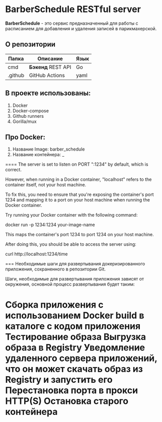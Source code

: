 # BarberSchedule RESTful server

**BarberSchedule** - это сервис предназначенный для работы с расписанием для добавления и удаления записей в парикмахерской.

## О репозитории

| Папка      | Описание                     | Язык  |
|------------|-------------------------------|-------|
| cmd        | **Бэкенд** REST API  | Go    |
| .github    | GitHub Actions       | yaml    |



## В проекте использованы:
1. Docker
2. Docker-compose
3. Github runners
4. Gorilla/mux


## Про Docker:
1) Название Image: barber_schedule
2) Название контейнера: _

====
The server is set to listen on PORT ":1234" by default, which is correct.

However, when running in a Docker container, "localhost" refers to the container itself, not your host machine.

To fix this, you need to ensure that you're exposing the container's port 1234 and mapping it to a port on your host machine when running the Docker container.

Try running your Docker container with the following command:

docker run -p 1234:1234 your-image-name



This maps the container's port 1234 to port 1234 on your host machine.

After doing this, you should be able to access the server using:

curl http://localhost:1234/time



===
Необходимые шаги для развертывания докеризированного приложения, сохраненного в репозитории Git.

Шаги, необходимые для развертывания приложения зависят от окружения, основной процесс развертывания будет таким:

Сборка приложения с использованием Docker build в каталоге с кодом приложения
Тестирование образа
Выгрузка образа в Registry
Уведомление удаленного сервера приложений, что он может скачать образ из Registry и запустить его
Перестановка порта в прокси HTTP(S)
Остановка старого контейнера
===
